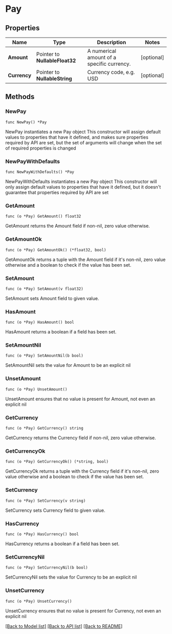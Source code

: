 # Pay

## Properties

Name | Type | Description | Notes
------------ | ------------- | ------------- | -------------
**Amount** | Pointer to **NullableFloat32** | A numerical amount of a specific currency. | [optional] 
**Currency** | Pointer to **NullableString** | Currency code, e.g. USD | [optional] 

## Methods

### NewPay

`func NewPay() *Pay`

NewPay instantiates a new Pay object
This constructor will assign default values to properties that have it defined,
and makes sure properties required by API are set, but the set of arguments
will change when the set of required properties is changed

### NewPayWithDefaults

`func NewPayWithDefaults() *Pay`

NewPayWithDefaults instantiates a new Pay object
This constructor will only assign default values to properties that have it defined,
but it doesn't guarantee that properties required by API are set

### GetAmount

`func (o *Pay) GetAmount() float32`

GetAmount returns the Amount field if non-nil, zero value otherwise.

### GetAmountOk

`func (o *Pay) GetAmountOk() (*float32, bool)`

GetAmountOk returns a tuple with the Amount field if it's non-nil, zero value otherwise
and a boolean to check if the value has been set.

### SetAmount

`func (o *Pay) SetAmount(v float32)`

SetAmount sets Amount field to given value.

### HasAmount

`func (o *Pay) HasAmount() bool`

HasAmount returns a boolean if a field has been set.

### SetAmountNil

`func (o *Pay) SetAmountNil(b bool)`

 SetAmountNil sets the value for Amount to be an explicit nil

### UnsetAmount
`func (o *Pay) UnsetAmount()`

UnsetAmount ensures that no value is present for Amount, not even an explicit nil
### GetCurrency

`func (o *Pay) GetCurrency() string`

GetCurrency returns the Currency field if non-nil, zero value otherwise.

### GetCurrencyOk

`func (o *Pay) GetCurrencyOk() (*string, bool)`

GetCurrencyOk returns a tuple with the Currency field if it's non-nil, zero value otherwise
and a boolean to check if the value has been set.

### SetCurrency

`func (o *Pay) SetCurrency(v string)`

SetCurrency sets Currency field to given value.

### HasCurrency

`func (o *Pay) HasCurrency() bool`

HasCurrency returns a boolean if a field has been set.

### SetCurrencyNil

`func (o *Pay) SetCurrencyNil(b bool)`

 SetCurrencyNil sets the value for Currency to be an explicit nil

### UnsetCurrency
`func (o *Pay) UnsetCurrency()`

UnsetCurrency ensures that no value is present for Currency, not even an explicit nil

[[Back to Model list]](../README.md#documentation-for-models) [[Back to API list]](../README.md#documentation-for-api-endpoints) [[Back to README]](../README.md)


